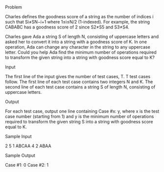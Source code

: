 Problem

Charles defines the goodness score of a string as the number of indices i such that Si≠SN−i+1 where 1≤i≤N/2 (1-indexed). For example, the string CABABC has a goodness score of 2 since S2≠S5 and S3≠S4.

Charles gave Ada a string S of length N, consisting of uppercase letters and asked her to convert it into a string with a goodness score of K. In one operation, Ada can change any character in the string to any uppercase letter. Could you help Ada find the minimum number of operations required to transform the given string into a string with goodness score equal to K?

Input

The first line of the input gives the number of test cases, T. T test cases follow.
The first line of each test case contains two integers N and K. The second line of each test case contains a string S of length N, consisting of uppercase letters.

Output

For each test case, output one line containing Case #x: y, where x is the test case number (starting from 1) and y is the minimum number of operations required to transform the given string S into a string with goodness score equal to K.

Sample Input

2
5 1
ABCAA
4 2
ABAA


Sample Output

Case #1: 0
Case #2: 1

